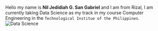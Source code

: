 Hello my name is **Nil Jedidiah G. San Gabriel** and I am from Rizal, I am currently taking Data Science as my track in my course Computer Engineering in the `Technological Institue of the Philippines`. 
![Data Science](https://www.bgsu.edu/content/dam/BGSU/academics/computer-science/AdobeStock-294794307.jpeg)
